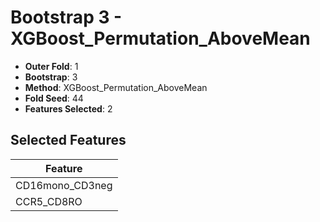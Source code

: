 # Bootstrap 3 - XGBoost_Permutation_AboveMean

- **Outer Fold**: 1
- **Bootstrap**: 3
- **Method**: XGBoost_Permutation_AboveMean
- **Fold Seed**: 44
- **Features Selected**: 2

## Selected Features

| Feature |
|---------|
| CD16mono_CD3neg |
| CCR5_CD8RO |
